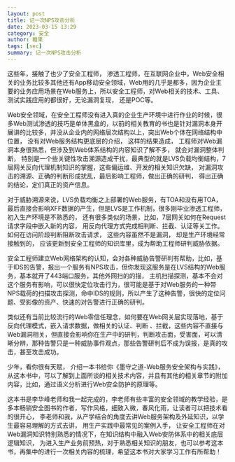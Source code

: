 ```yaml
---
layout: post
title: 记一次NPS攻击分析 
date: 2023-03-15 13:29
category: 安全 
author: 糖果
tags: [sec]
summary: 记一次NPS攻击分析
---
```


这些年，接触了也少了安全工程师， 渗透工程师，在互联网企业中，Web安全相关的业务比较多其他还有App移动安全领域，Web用的几乎是都多，因为企业主要的业务应用场景在Web服务上，所以安全工程师，对Web相关的技术、工具、测试实践应用的都很好，无论漏洞复现， 还是POC等。

Web安全领域，在安全工程师没有进入真的企业生产环境中进行作业的时候，很多Web测试渗透的技巧是单体黑盒的，以前的相关教育的书也是针对漏洞本身开展讲的比较多，并没从企业内的网络层次结构以上，突出Web个体在网络结构中位置， 没有对Web服务结构更底层的介绍， 这样的结果造成， 工程师对Web漏洞本身很熟悉，但涉及到Web体系结构的内容知识了解不多， 就会对漏洞整体判断， 特别是一个些关键性攻击溯源造成干扰，最典型的就是LVS负载均衡结构，7层网关反向代理机制知识的掌握，这些偏运维、开发的相关知识欠缺， 对漏洞攻击的溯源、正确的判断形成扰乱，最后影响工程师，做出正确的研判， 得出正确的结论，定们真正的资产信息。

对于威胁溯源来说，LVS负载均衡之上部署的Web服务，有TOA和没有用TOA，最后直接会影响XFF数据的产生，但是LVS是工作机制，很多刚毕业渗透工程师，初入生产环境是不熟悉的， 还有很多类似的场景，比如，7层网关如何在Request请求字段中嵌入新的内容， 用反向代理方式完成相判断、拦截、认证等关工作。如何在访问阶段判断阻断攻击请求， 这些内容虽然不是漏洞， 却是生产环境经常接触到的， 应该更新到安全工程师的知识库里，成为帮助工程师研判威胁依据。

安全工程师建立Web网络架构的认知，会对各种威胁告警研判有帮助，比如，基于IDS的告警，报出一个服务有NPS攻击，但你发现这服务是在LVS结构的Web服务，基本就开了443端口服务，其他外网扫的的描， 主机扫描探测，基本不会对这个服务有影响，可以很快定位攻击行为，很可能是基于对Web服务的一种带NPS载荷的扫描攻击探测，命中IDS的规则，所以产生了这种告警，很快的定位问题、受影像的资产、快速的对告警进行正确的研判。

类似还有当前比较流行的Web零信任理念，如何要在Web网关层实现落地，基于反向代理模式，嵌入请求数据，做相关的认证、判断 、拦截，这些内容不直接与Web漏洞相关，但直接会影响你在生产中的研判，判断攻击面，受害面，可以清晰分辨，那种告警只是一种威胁事件观点，那些告警研判后不成为误报，是真的攻击，甚至攻击成功。

少年，看你很有天赋， 介绍一本书给你《墨守之道-Web服务安全架构与实践》， 从这本书中，可以了解到上面所谈的相关技术内容，并且有其他的相关章节的附加内容，比如，通过语义分析进行Web安全防护的原理等。

这本书是李华峰老师和我一起完成的，李老师有些丰富的安全领域的教学经验，是多本畅销安全图书的作者，写作风格，细致入微，春风化雨，让读者可以把技术看的很开心， 李老师和我，从产学结合的角度去讲Web服务架构及外延知识，以学生最容易理解的方式去讲， 用生产实践中最常见的案例入手， 让安全工程师在对Web漏洞知识特别熟悉的情况下，在知识结构中融入Web安防体系中的相关底层逻辑知识， 为进入生产业务前预热，对于熟悉相关知识的朋友，也可以参考这本书，再集中的进行一次相关内容的梳理，希望这本书对大家学习工作有所帮助！





